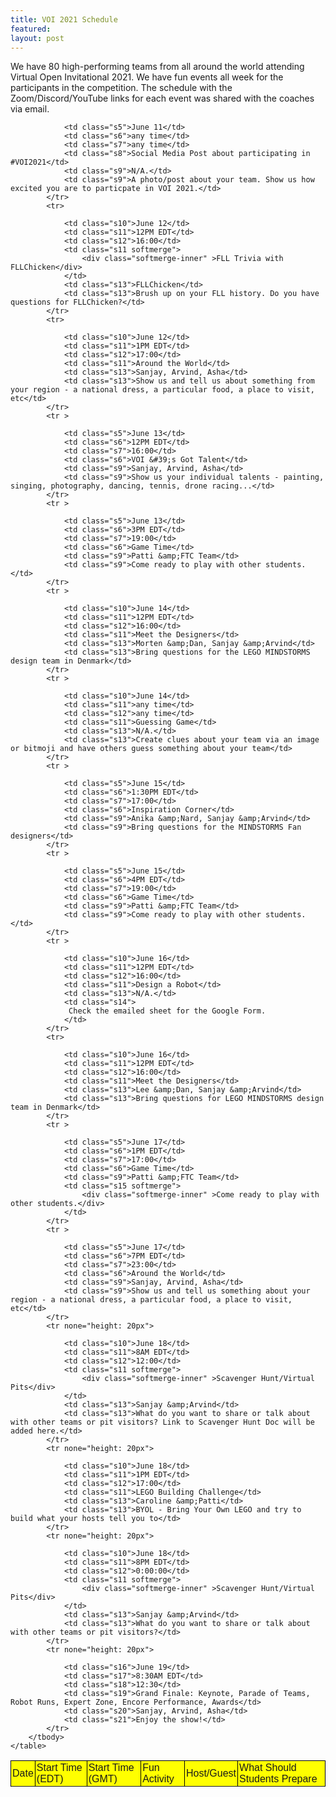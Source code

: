 ```yaml
---
title: VOI 2021 Schedule
featured:
layout: post
---
```


<p>We have 80 high-performing teams from all around the world attending Virtual Open
  Invitational 2021. We have fun events all week for the participants in the competition. The schedule with the Zoom/Discord/YouTube links for each event was shared with the coaches via email. </p>

<div >
    <table >
        <tbody>
            <tr style="background-color:yellow;">
                <td class="s0">Date</td>
                <td class="s1 softmerge">
                    <div class="softmerge-inner" >Start Time (EDT)</div>
                </td>
                <td class="s2 softmerge">
                    <div class="softmerge-inner" >Start Time (GMT)</div>
                </td>
                <td class="s3">Fun Activity</td>
                <td class="s4">Host/Guest</td>
                <td class="s4">What Should Students Prepare</td>
            </tr>
            <tr>
           
                <td class="s5">June 11</td>
                <td class="s6">any time</td>
                <td class="s7">any time</td>
                <td class="s8">Social Media Post about participating in #VOI2021</td>
                <td class="s9">N/A.</td>
                <td class="s9">A photo/post about your team. Show us how excited you are to particpate in VOI 2021.</td>
            </tr>
            <tr>
             
                <td class="s10">June 12</td>
                <td class="s11">12PM EDT</td>
                <td class="s12">16:00</td>
                <td class="s11 softmerge">
                    <div class="softmerge-inner" >FLL Trivia with FLLChicken</div>
                </td>
                <td class="s13">FLLChicken</td>
                <td class="s13">Brush up on your FLL history. Do you have questions for FLLChicken?</td>
            </tr>
            <tr>
             
                <td class="s10">June 12</td>
                <td class="s11">1PM EDT</td>
                <td class="s12">17:00</td>
                <td class="s11">Around the World</td>
                <td class="s13">Sanjay, Arvind, Asha</td>
                <td class="s13">Show us and tell us about something from your region - a national dress, a particular food, a place to visit, etc</td>
            </tr>
            <tr >
          
                <td class="s5">June 13</td>
                <td class="s6">12PM EDT</td>
                <td class="s7">16:00</td>
                <td class="s6">VOI &#39;s Got Talent</td>
                <td class="s9">Sanjay, Arvind, Asha</td>
                <td class="s9">Show us your individual talents - painting, singing, photography, dancing, tennis, drone racing...</td>
            </tr>
            <tr >
             
                <td class="s5">June 13</td>
                <td class="s6">3PM EDT</td>
                <td class="s7">19:00</td>
                <td class="s6">Game Time</td>
                <td class="s9">Patti &amp;FTC Team</td>
                <td class="s9">Come ready to play with other students.</td>
            </tr>
            <tr >
             
                <td class="s10">June 14</td>
                <td class="s11">12PM EDT</td>
                <td class="s12">16:00</td>
                <td class="s11">Meet the Designers</td>
                <td class="s13">Morten &amp;Dan, Sanjay &amp;Arvind</td>
                <td class="s13">Bring questions for the LEGO MINDSTORMS design team in Denmark</td>
            </tr>
            <tr >
          
                <td class="s10">June 14</td>
                <td class="s11">any time</td>
                <td class="s12">any time</td>
                <td class="s11">Guessing Game</td>
                <td class="s13">N/A.</td>
                <td class="s13">Create clues about your team via an image or bitmoji and have others guess something about your team</td>
            </tr>
            <tr >
               
                <td class="s5">June 15</td>
                <td class="s6">1:30PM EDT</td>
                <td class="s7">17:00</td>
                <td class="s6">Inspiration Corner</td>
                <td class="s9">Anika &amp;Nard, Sanjay &amp;Arvind</td>
                <td class="s9">Bring questions for the MINDSTORMS Fan designers</td>
            </tr>
            <tr >
                
                <td class="s5">June 15</td>
                <td class="s6">4PM EDT</td>
                <td class="s7">19:00</td>
                <td class="s6">Game Time</td>
                <td class="s9">Patti &amp;FTC Team</td>
                <td class="s9">Come ready to play with other students.</td>
            </tr>
            <tr >
              
                <td class="s10">June 16</td>
                <td class="s11">12PM EDT</td>
                <td class="s12">16:00</td>
                <td class="s11">Design a Robot</td>
                <td class="s13">N/A.</td>
                <td class="s14">
                 Check the emailed sheet for the Google Form.
                </td>
            </tr>
            <tr>
           
                <td class="s10">June 16</td>
                <td class="s11">12PM EDT</td>
                <td class="s12">16:00</td>
                <td class="s11">Meet the Designers</td>
                <td class="s13">Lee &amp;Dan, Sanjay &amp;Arvind</td>
                <td class="s13">Bring questions for LEGO MINDSTORMS design team in Denmark</td>
            </tr>
            <tr >
          
                <td class="s5">June 17</td>
                <td class="s6">1PM EDT</td>
                <td class="s7">17:00</td>
                <td class="s6">Game Time</td>
                <td class="s9">Patti &amp;FTC Team</td>
                <td class="s15 softmerge">
                    <div class="softmerge-inner" >Come ready to play with other students.</div>
                </td>
            </tr>
            <tr >
             
                <td class="s5">June 17</td>
                <td class="s6">7PM EDT</td>
                <td class="s7">23:00</td>
                <td class="s6">Around the World</td>
                <td class="s9">Sanjay, Arvind, Asha</td>
                <td class="s9">Show us and tell us something about your region - a national dress, a particular food, a place to visit, etc</td>
            </tr>
            <tr none="height: 20px">
               
                <td class="s10">June 18</td>
                <td class="s11">8AM EDT</td>
                <td class="s12">12:00</td>
                <td class="s11 softmerge">
                    <div class="softmerge-inner" >Scavenger Hunt/Virtual Pits</div>
                </td>
                <td class="s13">Sanjay &amp;Arvind</td>
                <td class="s13">What do you want to share or talk about with other teams or pit visitors? Link to Scavenger Hunt Doc will be added here.</td>
            </tr>
            <tr none="height: 20px">
            
                <td class="s10">June 18</td>
                <td class="s11">1PM EDT</td>
                <td class="s12">17:00</td>
                <td class="s11">LEGO Building Challenge</td>
                <td class="s13">Caroline &amp;Patti</td>
                <td class="s13">BYOL - Bring Your Own LEGO and try to build what your hosts tell you to</td>
            </tr>
            <tr none="height: 20px">
             
                <td class="s10">June 18</td>
                <td class="s11">8PM EDT</td>
                <td class="s12">0:00:00</td>
                <td class="s11 softmerge">
                    <div class="softmerge-inner" >Scavenger Hunt/Virtual Pits</div>
                </td>
                <td class="s13">Sanjay &amp;Arvind</td>
                <td class="s13">What do you want to share or talk about with other teams or pit visitors?</td>
            </tr>
            <tr none="height: 20px">
            
                <td class="s16">June 19</td>
                <td class="s17">8:30AM EDT</td>
                <td class="s18">12:30</td>
                <td class="s19">Grand Finale: Keynote, Parade of Teams, Robot Runs, Expert Zone, Encore Performance, Awards</td>
                <td class="s20">Sanjay, Arvind, Asha</td>
                <td class="s21">Enjoy the show!</td>
            </tr>
        </tbody>
    </table>
</div>


<!-- <iframe src="https://docs.google.com/spreadsheets/d/e/2PACX-1vQfUk4iGCawpdhMocucb3U7QG_XKrjxmgwfRsgUZ-IkWNhH0UNpCOpUqmai26h3nOk-a0adjKeAkoaZ/pubhtml?gid=0&amp;single=true&amp;widget=true&amp;headers=false" width="100%" height="1000px"></iframe> -->
<style>
  table {
    font-family: arial, sans-serif;
    border-collapse: collapse;
    width: 100%;
  }

  td,
  th {
    border: 1px solid #000000;
    text-align: left;
    padding: 2px;
  }

  tr:nth-child(even) {
    background-color: #dddddd;

  }
</style>
